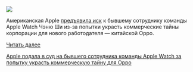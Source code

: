 <!--2025-08-24 12:37:58-->
<div class="yb">
  <div class="rss habr"><img src="https://habrastorage.org/webt/-z/lg/1x/-zlg1xd2xov1jh-jm5dni4enjvk.jpeg" /><p>Американская Apple <a href="https://www.documentcloud.org/documents/26072936-apple-lawsuit-against-oppo/" rel="noopener noreferrer nofollow">предъявила иск</a> к бывшему сотруднику команды Apple Watch Чэню Ши из-за попытки украсть коммерческие тайны корпорации для нового работодателя — китайской Oppo.</p> <a href="https://habr.com/ru/articles/940232/#habracut">Читать далее</a> <p class="titl"><a href="https://habr.com/ru/news/940232/?utm_source=habrahabr&utm_medium=rss&utm_campaign=940232">Apple подала в суд на бывшего сотрудника команды Apple Watch за попытку украсть коммерческую тайну для Oppo</a></p></div>
</div>
